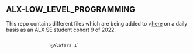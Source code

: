 ## ALX-LOW_LEVEL_PROGRAMMING

This repo contains different files which are being added to >[here](github.com)  on a daily basis as an ALX SE student cohort 9 of 2022.
```

				`@Alafara_I`
